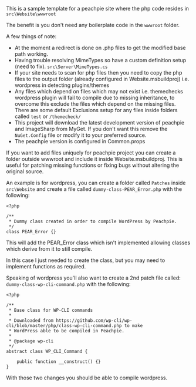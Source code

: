 This is a sample template for a peachpie site where the php code resides in ```src\Website\wwwroot```

The benefit is you don't need any boilerplate code in the ```wwwroot``` folder.

A few things of note:

- At the moment a redirect is done on .php files to get the modified base path working.
- Having trouble resolving MimeTypes so have a custom definition setup (need to fix). ```src\Server\MimeTypes.cs```
- If your site needs to scan for php files then you need to copy the php files to the output folder (already configured in Website.msbuildproj) i.e. wordpress in detecting plugins/themes
- Any files which depend on files which may not exist i.e. themechecks wordpress plugin will fail to compile due to missing inheritance, to overcome this exclude the files which depend on the missing files. There are some default Exclusions setup for any files inside folders called ```test``` or ```/themecheck/```
- This project will download the latest development version of peachpie and ImageSharp from MyGet. If you don't want this remove the ```NuGet.Config``` file or modify it to your preferred source.
- The peachpie version is configured in Common.props

If you want to add files uniquely for peachpie project you can create a folder outside wwwroot and include it inside Website.msbuildproj. This is useful for patching missing functions or fixing bugs without altering the original source.

An example is for wordpress, you can create a folder called ```Patches``` inside ```src\Website``` and create a file called ```dummy-class-PEAR_Error.php```
with the following:
```
<?php

/**
 * Dummy class created in order to compile WordPress by Peachpie.
 */
class PEAR_Error {}
```

This will add the PEAR_Error class which isn't implemented allowing classes which derive from it to still compile.

In this case I just needed to create the class, but you may need to implement functions as required.

Speaking of wordpress you'll also want to create a 2nd patch file called: ```dummy-class-wp-cli-command.php```
with the following:
```
<?php

/**
 * Base class for WP-CLI commands
 *
 * Downloaded from https://github.com/wp-cli/wp-cli/blob/master/php/class-wp-cli-command.php to make
 * WordPress able to be compiled in Peachpie.
 *
 * @package wp-cli
 */
abstract class WP_CLI_Command {

	public function __construct() {}
}
```

With those two changes you should be able to compile wordpress.